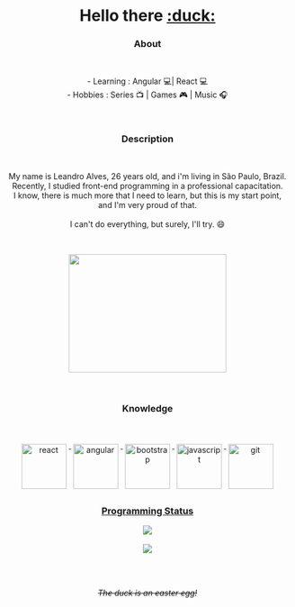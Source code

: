 <h1 align="center"> Hello there <a href="https://www.linkedin.com/in/le-alves" target=_blank>:duck:</a></h1>

<h3 align="center">
    About 
  </h3>
<br>
<p align="center">
 - Learning : Angular 💻| React 💻
  <br>
 - Hobbies : Series 📺 | Games 🎮 | Music 🎧
</p>
<br>
<h3 align="center">
    Description 
  </h3>
<br>
<p align="center">
 My name is Leandro Alves, 26 years old, and i'm living in São Paulo, Brazil. 
  <br>
  Recently, I studied front-end programming in a professional capacitation. 
  <br>
  I know, there is much more that I need to learn, but this is my start point, and I'm very proud of that.
  <br>
  <br>
  I can't do everything, but surely, I'll try. 😄
</p>
<br>

<p align="center">
  <a href="https://github.com/Default-nick">
    <img src="https://i2.wp.com/allhtaccess.info/wp-content/uploads/2018/03/programming.gif?fit=1281%2C716&ssl=1" width="280px" height="210px"/>
  </a>
</p> 

<br>
 <h3 align="center"> 
   Knowledge
 </h3>
<br>
<p align="center" style="width: 50%, border: red 2px solid">
 <a href="https://reactjs.org">
   <img src="https://icons-for-free.com/iconfiles/png/512/design+development+facebook+framework+mobile+react+icon-1320165723839064798.png" alt="react" width="80px" height="80px" style="vertical-align:top; margin:6px 4px" />
  </a>
  
  <a href="https://angular.io">
   <img src="https://cdn3.iconfinder.com/data/icons/logos-and-brands-adobe/512/21_Angular-512.png" alt="angular" width="80px" height="80px" style="vertical-align:top; margin:6px 4px">
  </a>
  
  <a href="https://getbootstrap.com/docs/5.0/getting-started/introduction/">
   <img src="https://img.icons8.com/color/452/bootstrap.png" alt="bootstrap" width="80px" height="80px" style="vertical-align:top; margin:6px 4px">
  
  <a href="https://developer.mozilla.org/en-US/docs/Web/JavaScript">
   <img src="https://www.devexhub.com/wp-content/uploads/2019/12/javascript-icon-png-23.png" alt="javascript" width="80px" height="80px" style="vertical-align:top; margin:6px 4px">
   
  <a href="https://git-scm.com">
   <img src="https://upload.wikimedia.org/wikipedia/commons/thumb/3/3f/Git_icon.svg/1024px-Git_icon.svg.png" alt="git" width="80px" height="80px" style="vertical-align:top; margin:6px 4px">
</p>

  <h3 align="center">
    Programming Status
  </h3>
<p align="center">
  <a href="https://github.com/Default-nick/website">
    <img src="https://github-readme-stats.vercel.app/api/top-langs/?username=Default-nick&show_icons=true&theme=dark&layout=compact" />
  </a>
    <br>
    <br>
    <a href="https://github.com/Default-nick/website">
  <img src="https://github-readme-stats.vercel.app/api?username=Default-nick&show_icons=true&hide=commits&theme=dark" />
    </a>
  <br>
</p>
<br>
<br>
<p align="center">
    <i>
        <s>
            The duck is an easter egg!
        </s>
    </i>
</p>
